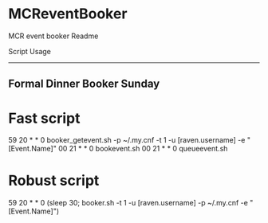 MCReventBooker
==============

MCR event booker Readme


Script Usage
______________


## Formal Dinner Booker Sunday
# Fast script
59 20 * * 0 booker_getevent.sh -p ~/.my.cnf -t 1 -u [raven.username] -e "[Event.Name]"
00 21 * * 0 bookevent.sh
00 21 * * 0 queueevent.sh 

# Robust script
59 20 * * 0 (sleep 30; booker.sh -t 1 -u [raven.username] -p ~/.my.cnf -e "[Event.Name]")

